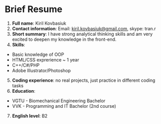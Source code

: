 # Brief Resume
1. **Full name**: Kiril Kovbasiuk
2. **Contact information**: Email: kiril.kovbasiuk@gmail.com, skype: tran.r
3. **Short summary**: I have strong analytical thinking skills and am very excited to deepen my knowledge in the front-end.
4. **Skills**:
  - Basic knowledge of OOP
  - HTML/CSS exprerience ~ 1 year
  - C++/C#/PHP
  - Adobe Illustrator/Photoshop
5. **Coding experience**: no real projects, just practice in different coding tasks
6. **Education**:
  - VGTU - Biomechanical Engineering Bachelor
  - VVK - Programming and IT Bachelor (2nd course)
7. **English level**: B2
